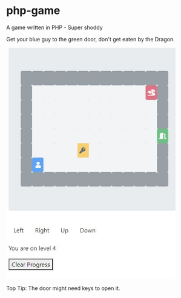 # php-game
A game written in PHP - Super shoddy 


Get your blue guy to the green door, don't get eaten by the Dragon. 

![Image of the game](https://github.com/CaptainClueless/php-game/blob/master/shoddy.JPG)



Top Tip: The door might need keys to open it.
